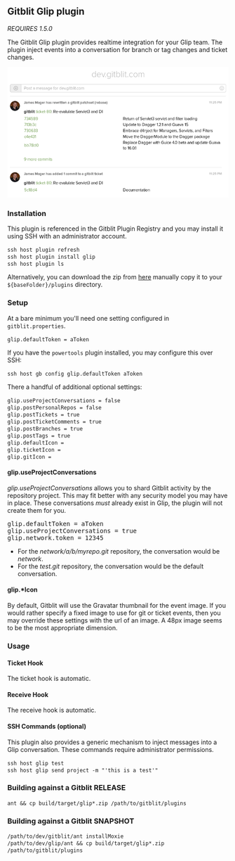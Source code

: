 ## Gitblit Glip plugin

*REQUIRES 1.5.0*

The Gitblit Glip plugin provides realtime integration for your Glip team.  The plugin inject events into a conversation for branch or tag changes and ticket changes.

![example](example.png "Example integration")

### Installation

This plugin is referenced in the Gitblit Plugin Registry and you may install it using SSH with an administrator account.

    ssh host plugin refresh
    ssh host plugin install glip
    ssh host plugin ls

Alternatively, you can download the zip from [here](http://plugins.gitblit.com) manually copy it to your `${baseFolder}/plugins` directory.

### Setup

At a bare minimum you'll need one setting configured in `gitblit.properties`.

    glip.defaultToken = aToken

If you have the `powertools` plugin installed, you may configure this over SSH:

    ssh host gb config glip.defaultToken aToken

There a handful of additional optional settings:

    glip.useProjectConversations = false
    glip.postPersonalRepos = false
    glip.postTickets = true
    glip.postTicketComments = true
    glip.postBranches = true
    glip.postTags = true
    glip.defaultIcon =
    glip.ticketIcon =
    glip.gitIcon =

#### glip.useProjectConversations

*glip.useProjectConversations* allows you to shard Gitblit activity by the repository project.  This may fit better with any security model you may have in place.  These conversations *must* already exist in Glip, the plugin will not create them for you.

<pre>
glip.defaultToken = aToken
glip.useProjectConversations = true
glip.network.token = 12345
</pre>

- For the *network/a/b/myrepo.git* repository, the conversation would be *network*.
- For the *test.git* repository, the conversation would be the default conversation.

#### glip.*Icon

By default, Gitblit will use the Gravatar thumbnail for the event image.  If you would rather specify a fixed image to use for git or ticket events, then you may override these settings with the url of an image.  A 48px image seems to be the most appropriate dimension.

### Usage

#### Ticket Hook

The ticket hook is automatic.

#### Receive Hook

The receive hook is automatic.

#### SSH Commands (optional)

This plugin also provides a generic mechanism to inject messages into a Glip conversation.  These commands require administrator permissions.

    ssh host glip test
    ssh host glip send project -m "'this is a test'"

### Building against a Gitblit RELEASE

    ant && cp build/target/glip*.zip /path/to/gitblit/plugins

### Building against a Gitblit SNAPSHOT

    /path/to/dev/gitblit/ant installMoxie
    /path/to/dev/glip/ant && cp build/target/glip*.zip /path/to/gitblit/plugins

